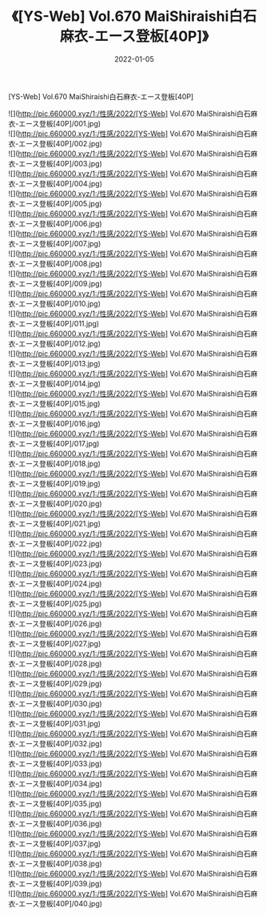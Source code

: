 ﻿---
layout: post
title:  《[YS-Web] Vol.670 MaiShiraishi白石麻衣-エース登板[40P]》
date:   2022-01-05
img: http://pic.660000.xyz/1:/性感/2022/[YS-Web] Vol.670 MaiShiraishi白石麻衣-エース登板[40P]/000.jpg
categories: [美女, 清纯, 唯美]
---

[YS-Web] Vol.670 MaiShiraishi白石麻衣-エース登板[40P]

  ![](http://pic.660000.xyz/1:/性感/2022/[YS-Web] Vol.670 MaiShiraishi白石麻衣-エース登板[40P]/001.jpg) <br> ![](http://pic.660000.xyz/1:/性感/2022/[YS-Web] Vol.670 MaiShiraishi白石麻衣-エース登板[40P]/002.jpg) <br> ![](http://pic.660000.xyz/1:/性感/2022/[YS-Web] Vol.670 MaiShiraishi白石麻衣-エース登板[40P]/003.jpg) <br> ![](http://pic.660000.xyz/1:/性感/2022/[YS-Web] Vol.670 MaiShiraishi白石麻衣-エース登板[40P]/004.jpg) <br> ![](http://pic.660000.xyz/1:/性感/2022/[YS-Web] Vol.670 MaiShiraishi白石麻衣-エース登板[40P]/005.jpg) <br> ![](http://pic.660000.xyz/1:/性感/2022/[YS-Web] Vol.670 MaiShiraishi白石麻衣-エース登板[40P]/006.jpg) <br> ![](http://pic.660000.xyz/1:/性感/2022/[YS-Web] Vol.670 MaiShiraishi白石麻衣-エース登板[40P]/007.jpg) <br> ![](http://pic.660000.xyz/1:/性感/2022/[YS-Web] Vol.670 MaiShiraishi白石麻衣-エース登板[40P]/008.jpg) <br> ![](http://pic.660000.xyz/1:/性感/2022/[YS-Web] Vol.670 MaiShiraishi白石麻衣-エース登板[40P]/009.jpg) <br> ![](http://pic.660000.xyz/1:/性感/2022/[YS-Web] Vol.670 MaiShiraishi白石麻衣-エース登板[40P]/010.jpg) <br> ![](http://pic.660000.xyz/1:/性感/2022/[YS-Web] Vol.670 MaiShiraishi白石麻衣-エース登板[40P]/011.jpg) <br> ![](http://pic.660000.xyz/1:/性感/2022/[YS-Web] Vol.670 MaiShiraishi白石麻衣-エース登板[40P]/012.jpg) <br> ![](http://pic.660000.xyz/1:/性感/2022/[YS-Web] Vol.670 MaiShiraishi白石麻衣-エース登板[40P]/013.jpg) <br> ![](http://pic.660000.xyz/1:/性感/2022/[YS-Web] Vol.670 MaiShiraishi白石麻衣-エース登板[40P]/014.jpg) <br> ![](http://pic.660000.xyz/1:/性感/2022/[YS-Web] Vol.670 MaiShiraishi白石麻衣-エース登板[40P]/015.jpg) <br> ![](http://pic.660000.xyz/1:/性感/2022/[YS-Web] Vol.670 MaiShiraishi白石麻衣-エース登板[40P]/016.jpg) <br> ![](http://pic.660000.xyz/1:/性感/2022/[YS-Web] Vol.670 MaiShiraishi白石麻衣-エース登板[40P]/017.jpg) <br> ![](http://pic.660000.xyz/1:/性感/2022/[YS-Web] Vol.670 MaiShiraishi白石麻衣-エース登板[40P]/018.jpg) <br> ![](http://pic.660000.xyz/1:/性感/2022/[YS-Web] Vol.670 MaiShiraishi白石麻衣-エース登板[40P]/019.jpg) <br> ![](http://pic.660000.xyz/1:/性感/2022/[YS-Web] Vol.670 MaiShiraishi白石麻衣-エース登板[40P]/020.jpg) <br> ![](http://pic.660000.xyz/1:/性感/2022/[YS-Web] Vol.670 MaiShiraishi白石麻衣-エース登板[40P]/021.jpg) <br> ![](http://pic.660000.xyz/1:/性感/2022/[YS-Web] Vol.670 MaiShiraishi白石麻衣-エース登板[40P]/022.jpg) <br> ![](http://pic.660000.xyz/1:/性感/2022/[YS-Web] Vol.670 MaiShiraishi白石麻衣-エース登板[40P]/023.jpg) <br> ![](http://pic.660000.xyz/1:/性感/2022/[YS-Web] Vol.670 MaiShiraishi白石麻衣-エース登板[40P]/024.jpg) <br> ![](http://pic.660000.xyz/1:/性感/2022/[YS-Web] Vol.670 MaiShiraishi白石麻衣-エース登板[40P]/025.jpg) <br> ![](http://pic.660000.xyz/1:/性感/2022/[YS-Web] Vol.670 MaiShiraishi白石麻衣-エース登板[40P]/026.jpg) <br> ![](http://pic.660000.xyz/1:/性感/2022/[YS-Web] Vol.670 MaiShiraishi白石麻衣-エース登板[40P]/027.jpg) <br> ![](http://pic.660000.xyz/1:/性感/2022/[YS-Web] Vol.670 MaiShiraishi白石麻衣-エース登板[40P]/028.jpg) <br> ![](http://pic.660000.xyz/1:/性感/2022/[YS-Web] Vol.670 MaiShiraishi白石麻衣-エース登板[40P]/029.jpg) <br> ![](http://pic.660000.xyz/1:/性感/2022/[YS-Web] Vol.670 MaiShiraishi白石麻衣-エース登板[40P]/030.jpg) <br> ![](http://pic.660000.xyz/1:/性感/2022/[YS-Web] Vol.670 MaiShiraishi白石麻衣-エース登板[40P]/031.jpg) <br> ![](http://pic.660000.xyz/1:/性感/2022/[YS-Web] Vol.670 MaiShiraishi白石麻衣-エース登板[40P]/032.jpg) <br> ![](http://pic.660000.xyz/1:/性感/2022/[YS-Web] Vol.670 MaiShiraishi白石麻衣-エース登板[40P]/033.jpg) <br> ![](http://pic.660000.xyz/1:/性感/2022/[YS-Web] Vol.670 MaiShiraishi白石麻衣-エース登板[40P]/034.jpg) <br> ![](http://pic.660000.xyz/1:/性感/2022/[YS-Web] Vol.670 MaiShiraishi白石麻衣-エース登板[40P]/035.jpg) <br> ![](http://pic.660000.xyz/1:/性感/2022/[YS-Web] Vol.670 MaiShiraishi白石麻衣-エース登板[40P]/036.jpg) <br> ![](http://pic.660000.xyz/1:/性感/2022/[YS-Web] Vol.670 MaiShiraishi白石麻衣-エース登板[40P]/037.jpg) <br> ![](http://pic.660000.xyz/1:/性感/2022/[YS-Web] Vol.670 MaiShiraishi白石麻衣-エース登板[40P]/038.jpg) <br> ![](http://pic.660000.xyz/1:/性感/2022/[YS-Web] Vol.670 MaiShiraishi白石麻衣-エース登板[40P]/039.jpg) <br> ![](http://pic.660000.xyz/1:/性感/2022/[YS-Web] Vol.670 MaiShiraishi白石麻衣-エース登板[40P]/040.jpg) <br>